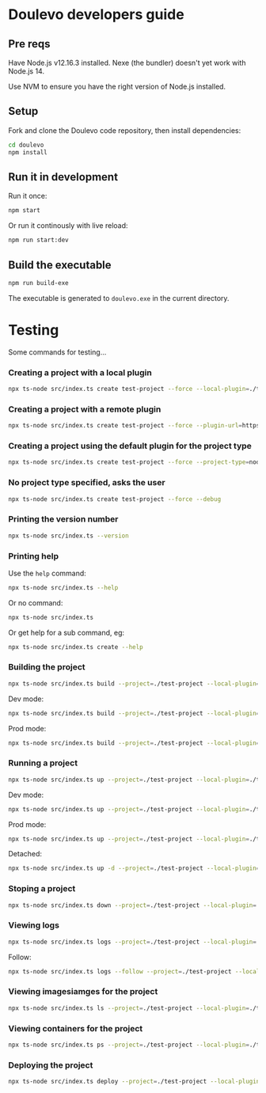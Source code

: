 # Doulevo developers guide


## Pre reqs

Have Node.js v12.16.3 installed. Nexe (the bundler) doesn't yet work with Node.js 14.

Use NVM to ensure you have the right version of Node.js installed.

## Setup

Fork and clone the Doulevo code repository, then install dependencies:

```bash
cd doulevo
npm install
```

## Run it in development

Run it once:

```bash
npm start
```

Or run it continously with live reload: 

```bash
npm run start:dev
```

## Build the executable

```bash
npm run build-exe
```

The executable is generated to `doulevo.exe` in the current directory.

# Testing

Some commands for testing...


### Creating a project with a local plugin

```bash
npx ts-node src/index.ts create test-project --force --local-plugin=./test-plugin --debug
```

### Creating a project with a remote plugin

```bash
npx ts-node src/index.ts create test-project --force --plugin-url=https://github.com/doulevo/plugin-nodejs.git --debug
```

### Creating a project using the default plugin for the project type

```bash
npx ts-node src/index.ts create test-project --force --project-type=nodejs --debug
```
### No project type specified, asks the user

```bash
npx ts-node src/index.ts create test-project --force --debug
```

### Printing the version number

```bash
npx ts-node src/index.ts --version
```

### Printing help

Use the `help` command:

```bash
npx ts-node src/index.ts --help
```

Or no command:

```bash
npx ts-node src/index.ts
```

Or get help for a sub command, eg:

```bash
npx ts-node src/index.ts create --help
```

### Building the project

```bash
npx ts-node src/index.ts build --project=./test-project --local-plugin=./test-plugin --debug
```

Dev mode:

```bash
npx ts-node src/index.ts build --project=./test-project --local-plugin=./test-plugin --mode=dev --debug
```

Prod mode:

```bash
npx ts-node src/index.ts build --project=./test-project --local-plugin=./test-plugin --mode=prod --debug
```

### Running a project

```bash
npx ts-node src/index.ts up --project=./test-project --local-plugin=./test-plugin --debug
```

Dev  mode:

```bash
npx ts-node src/index.ts up --project=./test-project --local-plugin=./test-plugin --mode=dev --debug
```

Prod mode:

```bash
npx ts-node src/index.ts up --project=./test-project --local-plugin=./test-plugin --mode=prod --debug
```

Detached:

```bash
npx ts-node src/index.ts up -d --project=./test-project --local-plugin=./test-plugin --debug
```

### Stoping a project

```bash
npx ts-node src/index.ts down --project=./test-project --local-plugin=./test-plugin --debug
```

### Viewing logs

```bash
npx ts-node src/index.ts logs --project=./test-project --local-plugin=./test-plugin --debug
```

Follow:

```bash
npx ts-node src/index.ts logs --follow --project=./test-project --local-plugin=./test-plugin --debug
```

### Viewing imagesiamges for the project

```bash
npx ts-node src/index.ts ls --project=./test-project --local-plugin=./test-plugin --debug
```

### Viewing containers for the project

```bash
npx ts-node src/index.ts ps --project=./test-project --local-plugin=./test-plugin --debug
```

### Deploying the project

```bash
npx ts-node src/index.ts deploy --project=./test-project --local-plugin=./test-plugin --debug
```
